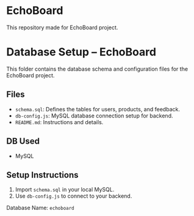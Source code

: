 # EchoBoard
This repository made for EchoBoard project.
# Database Setup – EchoBoard

This folder contains the database schema and configuration files for the EchoBoard project.

## Files
- `schema.sql`: Defines the tables for users, products, and feedback.
- `db-config.js`: MySQL database connection setup for backend.
- `README.md`: Instructions and details.

## DB Used
- MySQL

## Setup Instructions
1. Import `schema.sql` in your local MySQL.
2. Use `db-config.js` to connect to your backend.

Database Name: `echoboard`
